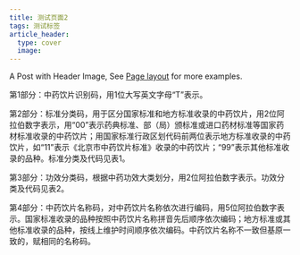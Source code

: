 ```yaml
---
title: 测试页面2
tags: 测试标签
article_header:
  type: cover
  image:
---
```


A Post with Header Image, See [Page layout](https://tianqi.name/jekyll-TeXt-theme/samples.html#page-layout) for more examples.

<!--more-->


第1部分：中药饮片识别码，用1位大写英文字母“T”表示。

第2部分：标准分类码，用于区分国家标准和地方标准收录的中药饮片，用2位阿拉伯数字表示，用“00”表示药典标准、部（局）颁标准或进口药材标准等国家药材标准收录的中药饮片；用国家标准行政区划代码前两位表示地方标准收录的中药饮片，如“11”表示《北京市中药饮片标准》收录的中药饮片；“99”表示其他标准收录的品种。标准分类及代码见表1。

第3部分：功效分类码，根据中药功效大类划分，用2位阿拉伯数字表示。功效分类及代码见表2。

第4部分：中药饮片名称码，对中药饮片名称依次进行编码，用5位阿拉伯数字表示。国家标准收录的品种按照中药饮片名称拼音先后顺序依次编码；地方标准或其他标准收录的品种，按线上维护时间顺序依次编码。中药饮片名称不一致但基原一致的，赋相同的名称码。
